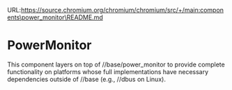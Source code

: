 URL:https://source.chromium.org/chromium/chromium/src/+/main:components\power_monitor\README.md
# PowerMonitor

This component layers on top of //base/power_monitor to provide complete
functionality on platforms whose full implementations have necessary
dependencies outside of //base (e.g., //dbus on Linux).
